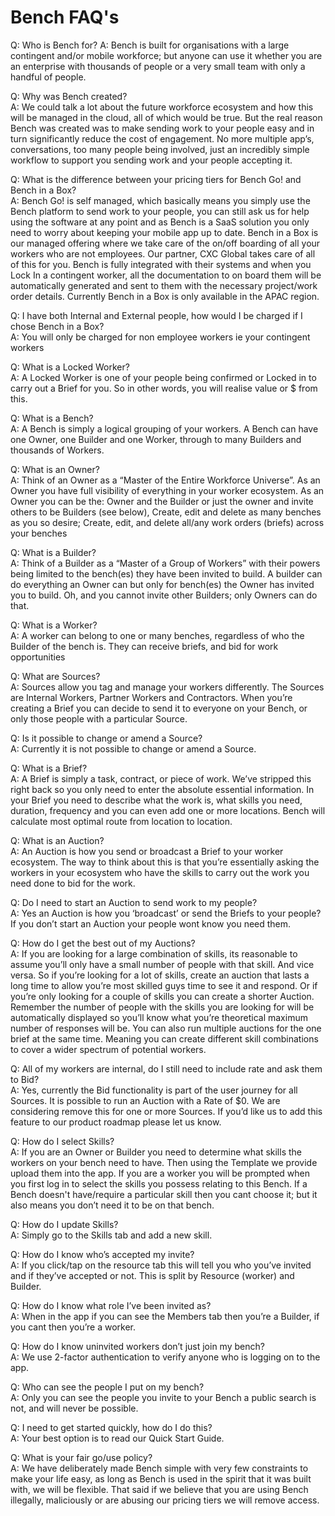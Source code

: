 # Bench FAQ's

Q: Who is Bench for?
A: Bench is built for organisations with a large contingent and/or mobile workforce; but anyone can use it whether you are an enterprise with thousands of people or a very small team with only a handful of people.

Q: Why was Bench created?   
A: We could talk a lot about the future workforce ecosystem and how this will be managed in the cloud, all of which would be true. But the real reason Bench was created was to make sending work to your people easy and in turn significantly reduce the cost of engagement. No more multiple app’s, conversations, too many people being involved, just an incredibly simple workflow to support you sending work and your people accepting it.

Q: What is the difference between your pricing tiers for Bench Go! and Bench in a Box?   
A: Bench Go! is self managed, which basically means you simply use the Bench platform to send work to your people, you can still ask us for help using the software at any point and as Bench is a SaaS solution you only need to worry about keeping your mobile app up to date. Bench in a Box is our managed offering where we take care of the on/off boarding of all your workers who are not employees. Our partner, CXC Global takes care of all of this for you. Bench is fully integrated with their systems and when you Lock In a contingent worker, all the documentation to on board them will be automatically generated and sent to them with the necessary project/work order details. Currently Bench in a Box is only available in the APAC region.

Q: I have both Internal and External people, how would I be charged if I chose Bench in a Box?   
A: You will only be charged for non employee workers ie your contingent workers

Q: What is a Locked Worker?   
A: A Locked Worker is one of your people being confirmed or Locked in to carry out a Brief for you. So in other words, you will realise value or $ from this.

Q: What is a Bench?   
A: A Bench is simply a logical grouping of your workers. A Bench can have one Owner, one Builder and one Worker, through to many Builders and thousands of Workers.

Q: What is an Owner?   
A: Think of an Owner as a “Master of the Entire Workforce Universe”. As an Owner you have full visibility of everything in your worker ecosystem. As an Owner you can be the:
Owner and the Builder or just the owner and invite others to be Builders (see below),
Create, edit and delete as many benches as you so desire;
Create, edit, and delete all/any work orders (briefs) across your benches

Q: What is a Builder?   
A: Think of a Builder as a “Master of a Group of Workers” with their powers being limited to the bench(es) they have been invited to build. A builder can do everything an Owner can but only for bench(es) the Owner has invited you to build. Oh, and you cannot invite other Builders; only Owners can do that.

Q: What is a Worker?   
A: A worker can belong to one or many benches, regardless of who the Builder of the bench is. They can receive briefs, and bid for work opportunities

Q: What are Sources?   
A: Sources allow you tag and manage your workers differently. The Sources are Internal Workers, Partner Workers and Contractors. When you’re creating a Brief you can decide to send it to everyone on your Bench, or only those people with a particular Source.

Q: Is it possible to change or amend a Source?   
A: Currently it is not possible to change or amend a Source.

Q: What is a Brief?   
A: A Brief is simply a task, contract, or piece of work. We’ve stripped this right back so you only need to enter the absolute essential information. In your Brief you need to describe what the work is, what skills you need, duration, frequency and you can even add one or more locations. Bench will calculate most optimal route from location to location.

Q: What is an Auction?   
A: An Auction is how you send or broadcast a Brief to your worker ecosystem. The way to think about this is that you’re essentially asking the workers in your ecosystem who have the skills to carry out the work you need done to bid for the work.

Q: Do I need to start an Auction to send work to my people?   
A: Yes an Auction is how you ‘broadcast’ or send the Briefs to your people? If you don’t start an Auction your people wont know you need them.

Q: How do I get the best out of my Auctions?   
A: If you are looking for a large combination of skills, its reasonable to assume you’ll only have a small number of people with that skill. And vice versa. So if you’re looking for a lot of skills, create an auction that lasts a long time to allow you’re most skilled guys time to see it and respond. Or if you’re only looking for a couple of skills you can create a shorter Auction. Remember the number of people with the skills you are looking for will be automatically displayed so you’ll know what you’re theoretical maximum number of responses will be. You can also run multiple auctions for the one brief at the same time. Meaning you can create different skill combinations to cover a wider spectrum of potential workers.

Q: All of my workers are internal, do I still need to include rate and ask them to Bid?   
A: Yes, currently the Bid functionality is part of the user journey for all Sources. It is possible to run an Auction with a Rate of $0. We are considering remove this for one or more Sources. If you’d like us to add this feature to our product roadmap please let us know.

Q: How do I select Skills?   
A: If you are an Owner or Builder you need to determine what skills the workers on your bench need to have.  Then using the Template we provide upload them into the app. If you are a worker you will be prompted when you first log in to select the skills you possess relating to this Bench. If a Bench doesn't have/require a particular skill then you cant choose it; but it also means you don’t need it to be on that bench.

Q: How do I update Skills?   
A: Simply go to the Skills tab and add a new skill.

Q: How do I know who’s accepted my invite?   
A: If you click/tap on the resource tab this will tell you who you’ve invited and if they’ve accepted or not. This is split by Resource (worker) and Builder.

Q: How do I know what role I’ve been invited as?   
A: When in the app if you can see the Members tab then you’re a Builder, if you cant then you’re a worker.

Q: How do I know uninvited workers don’t just join my bench?  
A: We use 2-factor authentication to verify anyone who is logging on to the app.

Q: Who can see the people I put on my bench?   
A: Only you can see the people you invite to your Bench a public search is not, and will never be possible.

Q: I need to get started quickly, how do I do this?   
A: Your best option is to read our Quick Start Guide.

Q: What is your fair go/use policy?   
A: We have deliberately made Bench simple with very few constraints to make your life easy, as long as Bench is used in the spirit that it was built with, we will be flexible. That said if we believe that you are using Bench illegally, maliciously or are abusing our pricing tiers we will remove access.
